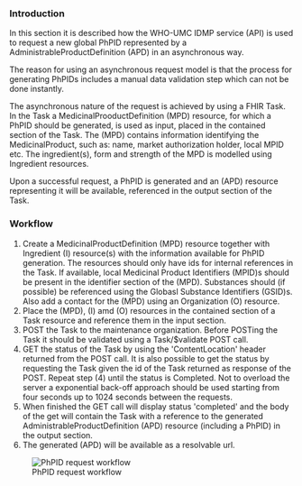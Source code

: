 ### Introduction
    
In this section it is described how the WHO-UMC IDMP service (API) is used to request a new global PhPID represented by a AdministrableProductDefinition (APD) in an asynchronous way. 

The reason for using an asynchronous request model is that the process for generating PhPIDs includes a manual data validation step which can not be done instantly.

The asynchronous nature of the request is achieved by using a FHIR Task. In the Task a MedicinalProoductDefinition (MPD) resource, for which a PhPID should be generated, is used as input, placed in the contained section of the Task. The (MPD) contains information identifying the MedicinalProduct, such as: name, market authorization holder, local MPID etc. The ingredient(s), form and strength of the MPD is modelled using Ingredient resources.

Upon a successful request, a PhPID is generated and an (APD) resource representing it will be available, referenced in the output section of the Task.    

### Workflow

1. Create a MedicinalProductDefinition (MPD) resource together with Ingredient (I) resource(s) with the information available for PhPID generation. The resources should only have ids for internal references in the Task. If available, local Medicinal Product Identifiers (MPID)s should be present in the identifier section of the (MPD). Substances should (if possible) be referenced using the Globasl Substance Identifiers (GSID)s. Also add a contact for the (MPD) using an Organization (O) resource. 
2. Place the (MPD), (I) amd (O) resources in the contained section of a Task resource and reference them in the input section.
3. POST the Task to the maintenance organization. Before POSTing the Task it should be validated using a Task/$validate POST call.
4. GET the status of the Task by using the 'ContentLocation' header returned from the POST call. It is also possible to get the status by requesting the Task given the id of the Task returned as response of the POST.
Repeat step (4) until the status is Completed. Not to overload the server a exponential back-off approach should be used starting from four seconds up to 1024 seconds between the requests. 
5. When finished the GET call will display status 'completed' and the body of the get will contain the Task with a reference to the generated AdministrableProductDefinition (APD) resource (including a PhPID) in the output section.
6. The generated (APD) will be available as a resolvable url.


<figure>
  <img style="padding-top:0;padding-bottom:0;float:center" src="PhPIDRequestWF.png" alt="PhPID request workflow"/>
  <figcaption>PhPID request workflow</figcaption>
</figure>

